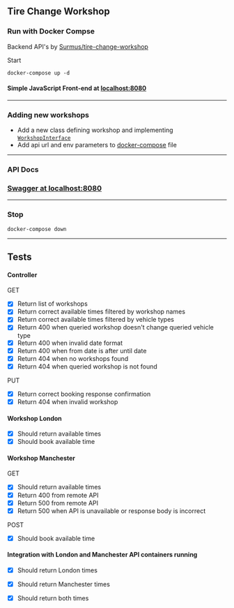 ## Tire Change Workshop

### Run with Docker Compse

Backend API's by [Surmus/tire-change-workshop](https://github.com/Surmus/tire-change-workshop)

Start
```
docker-compose up -d
```

#### Simple JavaScript Front-end at [localhost:8080](http://localhost:8080)

---

### Adding new workshops

- Add a new class defining workshop and implementing [`WorkshopInterface`](src/main/java/com/karlaru/tcw/workshops/WorkshopInterface.java)
- Add api url and env parameters to [docker-compose](docker-compose.yaml) file

---

### API Docs

### [Swagger at localhost:8080](http://localhost:8080/swagger-ui.html)

---
### Stop
```
docker-compose down
```

---
## Tests

#### Controller

GET
- [X] Return list of workshops
- [X] Return correct available times filtered by workshop names
- [X] Return correct available times filtered by vehicle types
- [X] Return 400 when queried workshop doesn't change queried vehicle type
- [X] Return 400 when invalid date format
- [X] Return 400 when from date is after until date
- [X] Return 404 when no workshops found
- [X] Return 404 when queried workshop is not found

PUT
- [X] Return correct booking response confirmation
- [X] Return 404 when invalid workshop

#### Workshop London
- [X] Should return available times
- [X] Should book available time

#### Workshop Manchester
GET
- [X] Should return available times
- [X] Return 400 from remote API
- [X] Return 500 from remote API
- [X] Return 500 when API is unavailable or response body is incorrect

POST
- [X] Should book available time

#### Integration with London and Manchester API containers running
- [X] Should return London times
- [X] Should return Manchester times
- [X] Should return both times

